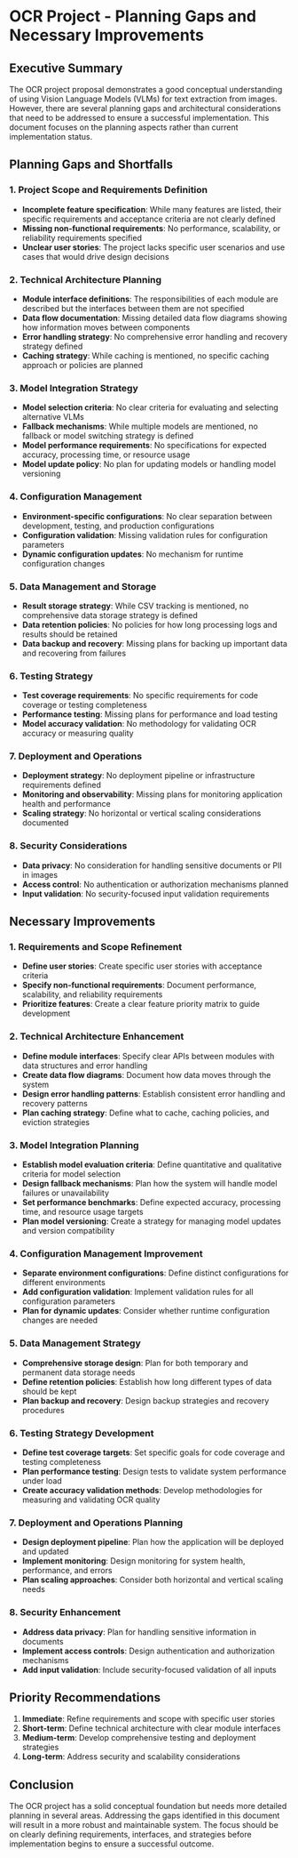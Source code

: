 # OCR Project - Planning Gaps and Necessary Improvements

## Executive Summary

The OCR project proposal demonstrates a good conceptual understanding of using Vision Language Models (VLMs) for text extraction from images. However, there are several planning gaps and architectural considerations that need to be addressed to ensure a successful implementation. This document focuses on the planning aspects rather than current implementation status.

## Planning Gaps and Shortfalls

### 1. Project Scope and Requirements Definition
- **Incomplete feature specification**: While many features are listed, their specific requirements and acceptance criteria are not clearly defined
- **Missing non-functional requirements**: No performance, scalability, or reliability requirements specified
- **Unclear user stories**: The project lacks specific user scenarios and use cases that would drive design decisions

### 2. Technical Architecture Planning
- **Module interface definitions**: The responsibilities of each module are described but the interfaces between them are not specified
- **Data flow documentation**: Missing detailed data flow diagrams showing how information moves between components
- **Error handling strategy**: No comprehensive error handling and recovery strategy defined
- **Caching strategy**: While caching is mentioned, no specific caching approach or policies are planned

### 3. Model Integration Strategy
- **Model selection criteria**: No clear criteria for evaluating and selecting alternative VLMs
- **Fallback mechanisms**: While multiple models are mentioned, no fallback or model switching strategy is defined
- **Model performance requirements**: No specifications for expected accuracy, processing time, or resource usage
- **Model update policy**: No plan for updating models or handling model versioning

### 4. Configuration Management
- **Environment-specific configurations**: No clear separation between development, testing, and production configurations
- **Configuration validation**: Missing validation rules for configuration parameters
- **Dynamic configuration updates**: No mechanism for runtime configuration changes

### 5. Data Management and Storage
- **Result storage strategy**: While CSV tracking is mentioned, no comprehensive data storage strategy is defined
- **Data retention policies**: No policies for how long processing logs and results should be retained
- **Data backup and recovery**: Missing plans for backing up important data and recovering from failures

### 6. Testing Strategy
- **Test coverage requirements**: No specific requirements for code coverage or testing completeness
- **Performance testing**: Missing plans for performance and load testing
- **Model accuracy validation**: No methodology for validating OCR accuracy or measuring quality

### 7. Deployment and Operations
- **Deployment strategy**: No deployment pipeline or infrastructure requirements defined
- **Monitoring and observability**: Missing plans for monitoring application health and performance
- **Scaling strategy**: No horizontal or vertical scaling considerations documented

### 8. Security Considerations
- **Data privacy**: No consideration for handling sensitive documents or PII in images
- **Access control**: No authentication or authorization mechanisms planned
- **Input validation**: No security-focused input validation requirements

## Necessary Improvements

### 1. Requirements and Scope Refinement
- **Define user stories**: Create specific user stories with acceptance criteria
- **Specify non-functional requirements**: Document performance, scalability, and reliability requirements
- **Prioritize features**: Create a clear feature priority matrix to guide development

### 2. Technical Architecture Enhancement
- **Define module interfaces**: Specify clear APIs between modules with data structures and error handling
- **Create data flow diagrams**: Document how data moves through the system
- **Design error handling patterns**: Establish consistent error handling and recovery patterns
- **Plan caching strategy**: Define what to cache, caching policies, and eviction strategies

### 3. Model Integration Planning
- **Establish model evaluation criteria**: Define quantitative and qualitative criteria for model selection
- **Design fallback mechanisms**: Plan how the system will handle model failures or unavailability
- **Set performance benchmarks**: Define expected accuracy, processing time, and resource usage targets
- **Plan model versioning**: Create a strategy for managing model updates and version compatibility

### 4. Configuration Management Improvement
- **Separate environment configurations**: Define distinct configurations for different environments
- **Add configuration validation**: Implement validation rules for all configuration parameters
- **Plan for dynamic updates**: Consider whether runtime configuration changes are needed

### 5. Data Management Strategy
- **Comprehensive storage design**: Plan for both temporary and permanent data storage needs
- **Define retention policies**: Establish how long different types of data should be kept
- **Plan backup and recovery**: Design backup strategies and recovery procedures

### 6. Testing Strategy Development
- **Define test coverage targets**: Set specific goals for code coverage and testing completeness
- **Plan performance testing**: Design tests to validate system performance under load
- **Create accuracy validation methods**: Develop methodologies for measuring and validating OCR quality

### 7. Deployment and Operations Planning
- **Design deployment pipeline**: Plan how the application will be deployed and updated
- **Implement monitoring**: Design monitoring for system health, performance, and errors
- **Plan scaling approaches**: Consider both horizontal and vertical scaling needs

### 8. Security Enhancement
- **Address data privacy**: Plan for handling sensitive information in documents
- **Implement access controls**: Design authentication and authorization mechanisms
- **Add input validation**: Include security-focused validation of all inputs

## Priority Recommendations

1. **Immediate**: Refine requirements and scope with specific user stories
2. **Short-term**: Define technical architecture with clear module interfaces
3. **Medium-term**: Develop comprehensive testing and deployment strategies
4. **Long-term**: Address security and scalability considerations

## Conclusion

The OCR project has a solid conceptual foundation but needs more detailed planning in several areas. Addressing the gaps identified in this document will result in a more robust and maintainable system. The focus should be on clearly defining requirements, interfaces, and strategies before implementation begins to ensure a successful outcome.